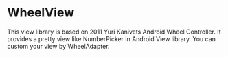 # WheelView
This view library is based on 2011 Yuri Kanivets Android Wheel Controller. It provides a pretty view like NumberPicker in Android View library. You can custom your view by WheelAdapter.

